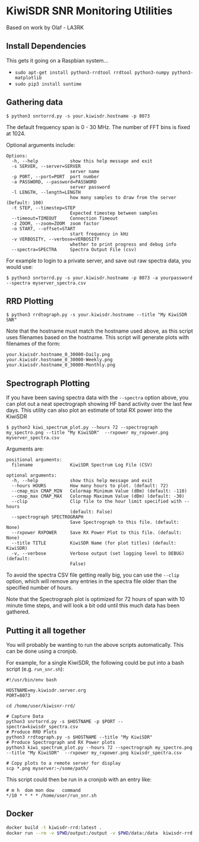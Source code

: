# KiwiSDR SNR Monitoring Utilities
Based on work by Olaf - LA3RK

## Install Dependencies
This gets it going on a Raspbian system...

* `sudo apt-get install python3-rrdtool rrdtool python3-numpy python3-matplotlib`
* `sudo pip3 install suntime`


## Gathering data
```
$ python3 snrtorrd.py -s your.kiwisdr.hostname -p 8073
```

The default frequency span is 0 - 30 MHz. The number of FFT bins is fixed at 1024.

Optional arguments include:
```
Options:
  -h, --help            show this help message and exit
  -s SERVER, --server=SERVER
                        server name
  -p PORT, --port=PORT  port number
  -a PASSWORD, --password=PASSWORD
                        server password
  -l LENGTH, --length=LENGTH
                        how many samples to draw from the server (Default: 100)
  -t STEP, --timestep=STEP
                        Expected timestep between samples
  --timeout=TIMEOUT     Connection Timeout
  -z ZOOM, --zoom=ZOOM  zoom factor
  -o START, --offset=START
                        start frequency in kHz
  -v VERBOSITY, --verbose=VERBOSITY
                        whether to print progress and debug info
  --spectra=SPECTRA     Spectra Output File (csv)
```

For example to login to a private server, and save out raw spectra data, you would use:
```
$ python3 snrtorrd.py -s your.kiwisdr.hostname -p 8073 -a yourpassword --spectra myserver_spectra.csv
```


## RRD Plotting
```
$ python3 rrdtograph.py -s your.kiwisdr.hostname --title "My KiwiSDR SNR"
```
Note that the hostname must match the hostname used above, as this script uses filenames based on the hostname.
This script will generate plots with filenames of the form:
```
your.kiwisdr.hostname_0_30000-Daily.png
your.kiwisdr.hostname_0_30000-Weekly.png
your.kiwisdr.hostname_0_30000-Monthly.png
```

## Spectrograph Plotting
If you have been saving spectra data with the `--spectra` option above, you can plot out a neat spectrograph showing HF band activity over the last few days. This utility can also plot an estimate of total RX power into the KiwiSDR

```
$ python3 kiwi_spectrum_plot.py --hours 72 --spectrograph my_spectro.png --title "My KiwiSDR"  --rxpower my_rxpower.png myserver_spectra.csv
```

Arguments are:
```
positional arguments:
  filename              KiwiSDR Spectrum Log File (CSV)

optional arguments:
  -h, --help            show this help message and exit
  --hours HOURS         How many hours to plot. (default: 72)
  --cmap_min CMAP_MIN   Colormap Minimum Value (dBm) (default: -110)
  --cmap_max CMAP_MAX   Colormap Maximum Value (dBm) (default: -30)
  --clip                Clip file to the hour limit specified with --hours
                        (default: False)
  --spectrograph SPECTROGRAPH
                        Save Spectrograph to this file. (default: None)
  --rxpower RXPOWER     Save RX Power Plot to this file. (default: None)
  --title TITLE         KiwiSDR Name (for plot titles) (default: KiwiSDR)
  -v, --verbose         Verbose output (set logging level to DEBUG) (default:
                        False)
```

To avoid the spectra CSV file getting really big, you can use the `--clip` option, which will remove any entries in the spectra file older than the specified number of hours.

Note that the Spectrograph plot is optimized for 72 hours of span with 10 minute time steps, and will look a bit odd until this much data has been gathered.

## Putting it all together
You will probably be wanting to run the above scripts automatically. This can be done using a cronjob.

For example, for a single KiwiSDR, the following could be put into a bash script (e.g. `run_snr.sh`):
```
#!/usr/bin/env bash

HOSTNAME=my.kiwisdr.server.org
PORT=8073

cd /home/user/kiwisnr-rrd/

# Capture Data
python3 snrtorrd.py -s $HOSTNAME -p $PORT --spectra=kiwisdr_spectra.csv
# Produce RRD Plots
python3 rrdtograph.py -s $HOSTNAME --title "My KiwiSDR"
# Produce Spectrograph and RX Power plots
python3 kiwi_spectrum_plot.py --hours 72 --spectrograph my_spectro.png --title "My KiwiSDR"  --rxpower my_rxpower.png kiwisdr_spectra.csv

# Copy plots to a remote server for display
scp *.png myserver:~/some/path/
```

This script could then be run in a cronjob with an entry like:
```
# m h  dom mon dow   command
*/10 * * * * /home/user/run_snr.sh
```

## Docker

```sh
docker build -t kiwisdr-rrd:latest .
docker run --rm -v $PWD/output:/output -v $PWD/data:/data  kiwisdr-rrd:latest host.name 8073 "pretty name" password
```
